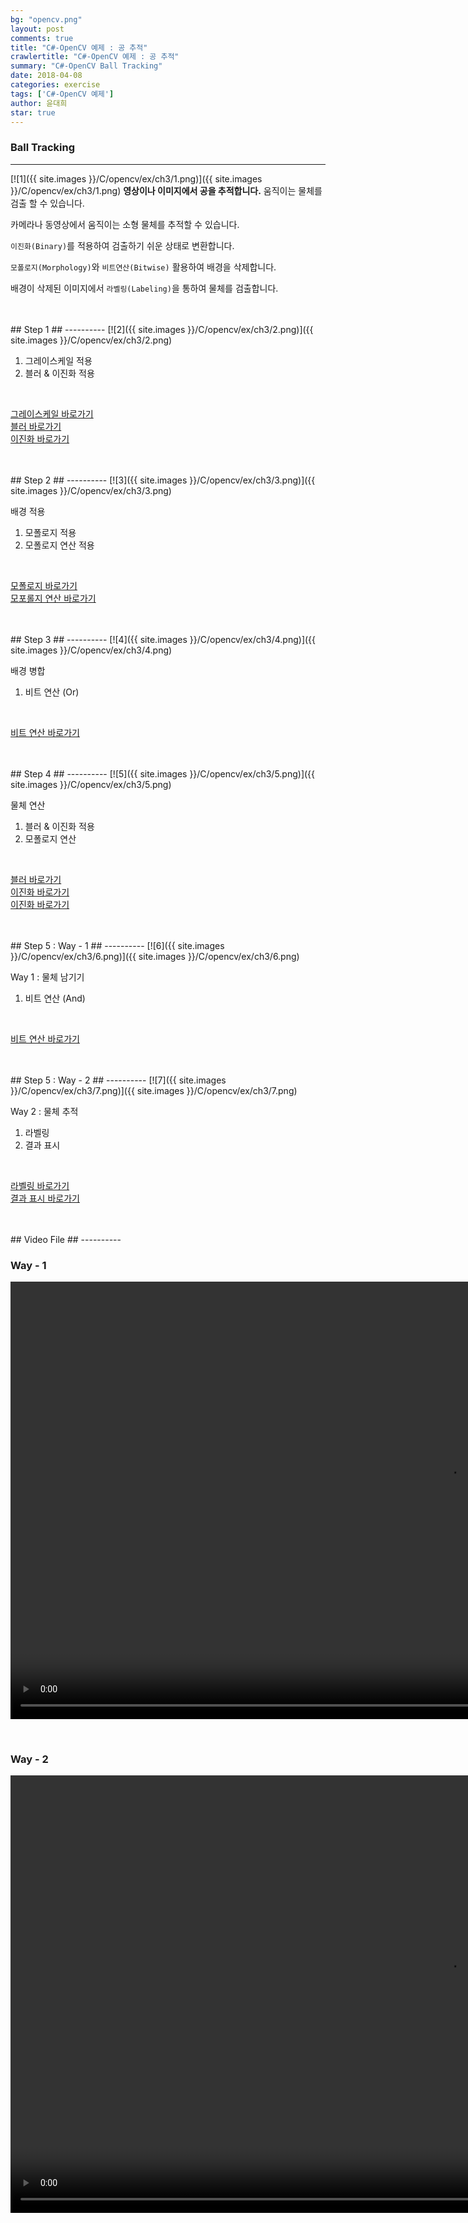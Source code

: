 ```yaml
---
bg: "opencv.png"
layout: post
comments: true
title: "C#-OpenCV 예제 : 공 추적"
crawlertitle: "C#-OpenCV 예제 : 공 추적"
summary: "C#-OpenCV Ball Tracking"
date: 2018-04-08
categories: exercise
tags: ['C#-OpenCV 예제']
author: 윤대희
star: true
---
```


### Ball Tracking ###
----------
[![1]({{ site.images }}/C/opencv/ex/ch3/1.png)]({{ site.images }}/C/opencv/ex/ch3/1.png)
**영상이나 이미지에서 공을 추적합니다.** 움직이는 물체를 검출 할 수 있습니다.

카메라나 동영상에서 움직이는 소형 물체를 추적할 수 있습니다.

`이진화(Binary)`를 적용하여 검출하기 쉬운 상태로 변환합니다.

`모폴로지(Morphology)`와 `비트연산(Bitwise)` 활용하여 배경을 삭제합니다.

배경이 삭제된 이미지에서 `라벨링(Labeling)`을 통하여 물체를 검출합니다.

<br>
<br>
## Step 1 ##
----------
[![2]({{ site.images }}/C/opencv/ex/ch3/2.png)]({{ site.images }}/C/opencv/ex/ch3/2.png)

<br>

1. 그레이스케일 적용
2. 블러 & 이진화 적용

<br>

[그레이스케일 바로가기][10강] <br>
[블러 바로가기][13강] <br>
[이진화 바로가기][12강] <br>

<br>
<br>
## Step 2 ##
----------
[![3]({{ site.images }}/C/opencv/ex/ch3/3.png)]({{ site.images }}/C/opencv/ex/ch3/3.png)

<br>

배경 적용

1. 모폴로지 적용
2. 모폴로지 연산 적용

<br>

[모폴로지 바로가기][27강] <br>
[모포롤지 연산 바로가기][28강] <br>

<br>
<br>
## Step 3 ##
----------
[![4]({{ site.images }}/C/opencv/ex/ch3/4.png)]({{ site.images }}/C/opencv/ex/ch3/4.png)

<br>

배경 병합

1. 비트 연산 (Or)

<br>

[비트 연산 바로가기][42강]

<br>
<br>
## Step 4 ##
----------
[![5]({{ site.images }}/C/opencv/ex/ch3/5.png)]({{ site.images }}/C/opencv/ex/ch3/5.png)

<br>

물체 연산

1. 블러 & 이진화 적용
2. 모폴로지 연산

<br>

[블러 바로가기][13강] <br>
[이진화 바로가기][12강] <br>
[이진화 바로가기][12강] <br>

<br>
<br>
## Step 5 : Way - 1 ##
----------
[![6]({{ site.images }}/C/opencv/ex/ch3/6.png)]({{ site.images }}/C/opencv/ex/ch3/6.png)

<br>

Way 1 : 물체 남기기

1. 비트 연산 (And)

<br>

[비트 연산 바로가기][42강]

<br>
<br>
## Step 5 : Way - 2 ##
----------
[![7]({{ site.images }}/C/opencv/ex/ch3/7.png)]({{ site.images }}/C/opencv/ex/ch3/7.png)

<br>

Way 2 : 물체 추적

1. 라벨링
2. 결과 표시

<br>

[라벨링 바로가기][32강] <br>
[결과 표시 바로가기][17강]

<br>
<br>
## Video File ##
----------

### Way - 1 ###

<video src="{{ site.images }}/C/opencv/ex/ch3/way1.mp4" autoplay loop controls height="700"></video>

<br>

### Way - 2 ###

<video src="{{ site.images }}/C/opencv/ex/ch3/way2.mp4" autoplay loop controls height="700"></video>


<br>
<br>

[10강]: https://076923.github.io/posts/C-opencv-10/
[12강]: https://076923.github.io/posts/C-opencv-12/
[13강]: https://076923.github.io/posts/C-opencv-13/

[27강]: https://076923.github.io/posts/C-opencv-27/
[28강]: https://076923.github.io/posts/C-opencv-28/

[42강]: https://076923.github.io/posts/C-opencv-42/

[32강]: https://076923.github.io/posts/C-opencv-32/

[17강]: https://076923.github.io/posts/C-opencv-17/
